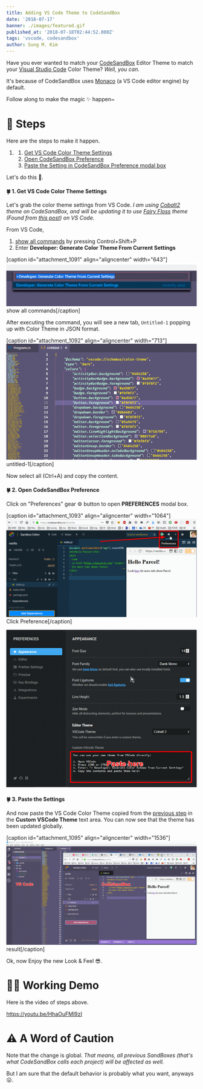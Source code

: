 ```yaml
---
title: Adding VS Code Theme to CodeSandBox
date: '2018-07-17'
banner: ./images/featured.gif
published_at: '2018-07-18T02:44:52.000Z'
tags: 'vscode, codesandbox'
author: Sung M. Kim
---
```


Have you ever wanted to match your [CodeSandBox](https://codesandbox.io) Editor Theme to match your [Visual Studio Code](https://code.visualstudio.com/) Color Theme? _Well, you can._

It's because of CodeSandBox uses [Monaco](https://github.com/Microsoft/monaco-editor) (a VS Code editor engine) by default.

Follow along to make the magic ✨ happen~

# 👣 Steps

Here are the steps to make it happen.

1. 1. [Get VS Code Color Theme Settings](#getTheme)
    2. [Open CodeSandBox Preference](#open)
    3. [Paste the Setting in CodeSandBox Preference modal box](#paste)

Let's do this 💪.

#### 🍀 1. Get VS Code Color Theme Settings

Let's grab the color theme settings from VS Code. _I am using [Cobalt2](https://marketplace.visualstudio.com/items?itemName=wesbos.theme-cobalt2) theme on CodeSandBox, and will be updating it to use [Fairy Floss](https://marketplace.visualstudio.com/items?itemName=nopjmp.fairyfloss) theme (Found from [this post](https://dev.to/aspittel/my-visual-studio-code-setup-1emn)) on VS Code._

From VS Code,

1. [show all commands](https://code.visualstudio.com/docs/getstarted/keybindings#_navigation) by pressing Control+Shift+P
2. Enter **Developer: Generate Color Theme From Current Settings**

\[caption id="attachment\_1091" align="aligncenter" width="643"\]![show all commands](./images/show-all-commands.gif) show all commands\[/caption\]

After executing the command, you will see a new tab, `Untitled-1` popping up with Color Theme in JSON format.

\[caption id="attachment\_1092" align="aligncenter" width="713"\]![untitled-1](./images/untitled-1.gif) untitled-1\[/caption\]

Now select all (Ctrl+A) and copy the content.

#### 🍀 2. Open CodeSandBox Preference

Click on "Preferences" gear ⚙️ button to open **PREFERENCES** modal box.

\[caption id="attachment\_1093" align="aligncenter" width="1064"\]![Click Preference](./images/Click-Preference.gif) Click Preference\[/caption\]

![Custom VSCode Theme](./images/Custom-VSCode-Theme.gif)

#### 🍀 3. Paste the Settings

And now paste the VS Code Color Theme copied from the [previous step](#getTheme) in the **Custom VSCode Theme** text area. You can now see that the theme has been updated globally.

\[caption id="attachment\_1095" align="aligncenter" width="1536"\]![result](./images/result.gif) result\[/caption\]

Ok, now Enjoy the new Look & Feel 😎.

# 👩‍🏭 Working Demo

Here is the video of steps above.

https://youtu.be/HhaOuFMl9zI

# ⚠️ A Word of Caution

Note that the change is global. _That means, all previous SandBoxes (that's what CodeSandBox calls each project) will be affected as well._

But I am sure that the default behavior is probably what you want, anyways 😛.

